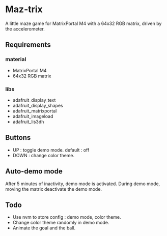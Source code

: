 # Maz-trix
A little maze game for MatrixPortal M4 with a 64x32 RGB matrix, driven by the accelerometer.


## Requirements 

### material

* MatrixPortal M4
* 64x32 RGB matrix

### libs

* adafruit_display_text
* adafruit_display_shapes
* adafruit_matrixportal
* adafruit_imageload
* adafruit_lis3dh

## Buttons

* UP : toggle demo mode. default : off
* DOWN : change color theme.

## Auto-demo mode

After 5 minutes of inactivity, demo mode is activated.
During demo mode, moving the matrix deactivate the demo mode.

## Todo

* Use nvm to store config : demo mode, color theme.
* Change color theme randomly in demo mode.
* Animate the goal and the ball.

